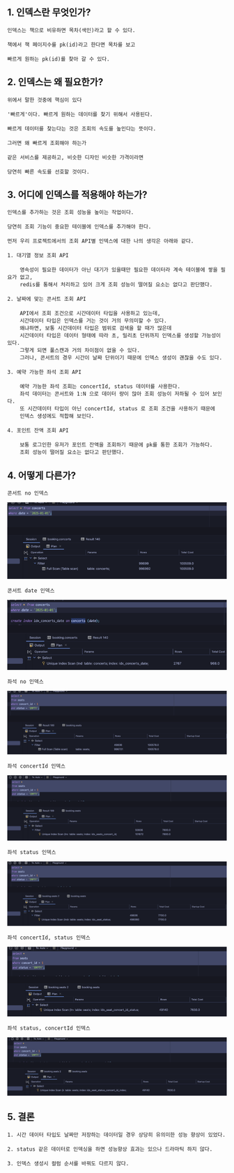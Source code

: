 ## 1. 인덱스란 무엇인가?
```
인덱스는 책으로 비유하면 목차(색인)라고 할 수 있다.

책에서 책 페이지수를 pk(id)라고 한다면 목차를 보고

빠르게 원하는 pk(id)를 찾아 갈 수 있다. 
```
## 2. 인덱스는 왜 필요한가?
```
위에서 말한 것중에 핵심이 있다

'빠르게'이다. 빠르게 원하는 데이터를 찾기 위해서 사용된다.

빠르게 데이터를 찾는다는 것은 조회의 속도를 높인다는 뜻이다.

그러면 왜 빠르게 조회해야 하는가

같은 서비스를 제공하고, 비슷한 디자인 비슷한 가격이라면

당연히 빠른 속도를 선호할 것이다.
```
## 3. 어디에 인덱스를 적용해야 하는가?
```
인덱스를 추가하는 것은 조회 성능을 높이는 작업이다.

당연히 조회 기능이 중요한 테이블에 인덱스를 추가해야 한다.

먼저 우리 프로젝트에서의 조회 API별 인덱스에 대한 나의 생각은 아래와 같다.

1. 대기열 정보 조회 API

    영속성이 필요한 데이터가 아닌 대기가 있을때만 필요한 데이터라 계속 테이블에 쌓을 필요가 없고,
    redis를 통해서 처리하고 있어 크게 조회 성능이 떨어질 요소는 없다고 판단했다. 

2. 날짜에 맞는 콘서트 조회 API

    API에서 조회 조건으로 시간데이터 타입을 사용하고 있는데, 
    시간데이터 타입은 인덱스를 거는 것이 거의 무의미할 수 있다.
    왜냐하면, 보통 시간데이터 타입은 범위로 검색을 할 때가 많은데
    시간데이터 타입은 데이터 형태에 따라 초, 밀리초 단위까지 인덱스를 생성할 가능성이 있다.
    그렇게 되면 풀스캔과 거의 차이점이 없을 수 있다.
    그러나, 콘서트의 경우 시간이 날짜 단위이기 때문에 인덱스 생성이 괜찮을 수도 있다.
      
3. 예약 가능한 좌석 조회 API

    예약 가능한 좌석 조회는 concertId, status 데이터를 사용한다.
    좌석 데이터는 콘서트와 1:N 으로 데이터 량이 많아 조회 성능이 저하될 수 있어 보인다.
    또 시간데이터 타입이 아닌 concertId, status 로 조회 조건을 사용하기 때문에
    인덱스 생성에도 적합해 보인다.  

4. 포인트 잔액 조회 API

    보통 로그인한 유저가 포인트 잔액을 조회하기 때문에 pk를 통한 조회가 가능하다.
    조회 성능이 떨어질 요소는 없다고 판단했다.
```
## 4. 어떻게 다른가?
```
콘서트 no 인덱스
```
![img.png](image/concert_no_index.png)
```
콘서트 date 인덱스
```
![img_1.png](image/concert_date_index.png)
```
좌석 no 인덱스
```
![img_2.png](image/seat_no_index.png)
```
좌석 concertId 인덱스
```
![img.png](image/seat_concert_id_index.png)
```
좌석 status 인덱스
```
![img.png](image/seat_status_index.png)
```
좌석 concertId, status 인덱스
```
![img.png](image/seat_concert_id_status_index.png)
```
좌석 status, concertId 인덱스
```
![img.png](image/seat_status_concert_id_index.png)

## 5. 결론

```
1. 시간 데이터 타입도 날짜만 저장하는 데이터일 경우 상당히 유의미한 성능 향상이 있었다.

2. status 같은 데이터로 인덱싱을 하면 성능향상 효과는 있으나 드라마틱 하지 않다.

3. 인덱스 생성시 컬럼 순서를 바꿔도 다르지 않다.
```

